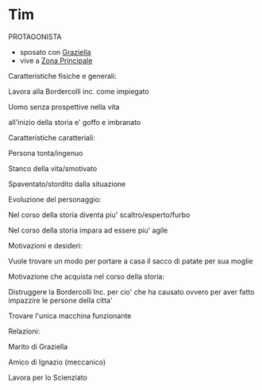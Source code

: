 # Tim


PROTAGONISTA

- sposato con [Graziella](NPC/Graziella.md)
- vive a [Zona Principale](Zone/Zona%20Principale.md)

Caratteristiche fisiche e generali:

Lavora alla Bordercolli inc. come impiegato

Uomo senza prospettive nella vita

all'inizio della storia e' goffo e imbranato 




Caratteristiche caratteriali:

Persona tonta/ingenuo

Stanco della vita/smotivato

Spaventato/stordito dalla situazione



Evoluzione del personaggio:

Nel corso della storia diventa piu' scaltro/esperto/furbo

Nel corso della storia impara ad essere piu' agile



Motivazioni e desideri:

Vuole trovare un modo per portare a casa il sacco di patate per sua moglie

Motivazione che acquista nel corso della storia:

Distruggere la Bordercolli Inc. per cio' che ha causato ovvero per aver fatto impazzire le persone della citta'

Trovare l'unica macchina funzionante



Relazioni:

Marito di Graziella

Amico di Ignazio (meccanico)

Lavora per lo Scienziato 






